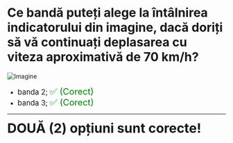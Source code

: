 # Ce bandă puteți alege la întâlnirea indicatorului din imagine, dacă doriți să vă continuați deplasarea cu viteza aproximativă de 70 km/h?

![Imagine](https://www.arr-atestate.ro/upload/img/questions/img/ce-banda-puteti-alege-la-intalnirea-indicatorului-din-imagine-daca-doriti-sa-va-continuati-deplasarea-cu-viteza-aproximativa-de-70-kmh.jpg)

- <span style="font-size: larger;">banda 2; <span style="color: green; font-size: larger;">✅ (Corect)</span></span>
- <span style="font-size: larger;">banda 3; <span style="color: green; font-size: larger;">✅ (Corect)</span></span>

---

<span style="font-size: 30px; font-weight: bold;">**DOUĂ (2) opțiuni sunt corecte!**</span>